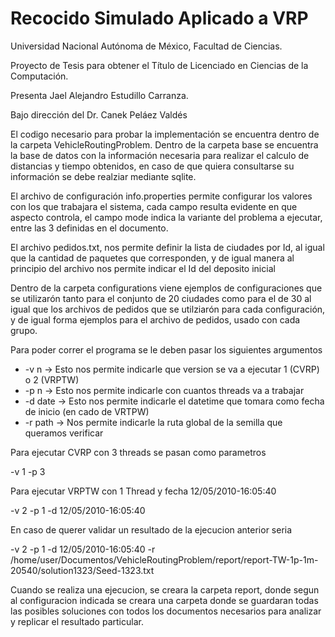 # Recocido Simulado Aplicado a VRP
Universidad Nacional Autónoma de México, Facultad de Ciencias.

Proyecto de Tesis para obtener el Título de Licenciado en Ciencias de la Computación.

Presenta Jael Alejandro Estudillo Carranza.

Bajo dirección del Dr. Canek Peláez Valdés

El codigo necesario para probar la implementación se encuentra dentro de la carpeta VehicleRoutingProblem.
Dentro de la carpeta base se encuentra la base de datos con la información necesaria para realizar el calculo de distancias y tiempo obtenidos, en caso de que 
quiera consultarse su información se debe realziar mediante sqlite.

El archivo de configuración info.properties permite configurar los valores con los que trabajara el sistema, cada campo resulta evidente en que aspecto controla, el campo mode indica la variante del problema a ejecutar, entre las 3 definidas en el documento.

El archivo pedidos.txt, nos permite definir la lista de ciudades por Id, al igual que la cantidad de paquetes que corresponden, y de igual manera al principio del 
archivo nos permite indicar el Id del deposito inicial

Dentro de la carpeta configurations viene ejemplos de configuraciones que se utilizarón tanto para el conjunto de 20 ciudades como para el de 30 al igual que los archivos de pedidos que se utilziarón para cada configuración, y de igual forma ejemplos para el archivo de pedidos, usado con cada grupo.

Para poder correr el programa se le deben pasar los siguientes argumentos

 - -v n -> Esto nos permite indicarle que version se va a ejecutar 1 (CVRP) o 2 (VRPTW)
 - -p n -> Esto nos permite indicarle con cuantos threads va a trabajar
 - -d date -> Esto nos permite indicarle el datetime que tomara como fecha de inicio (en cado de VRTPW)
 - -r path -> Nos permite indicarle la ruta global de la semilla que queramos verificar

Para ejecutar CVRP con 3 threads se pasan como parametros

 -v 1 -p 3

Para ejecutar VRPTW con 1 Thread y fecha 12/05/2010-16:05:40

 -v 2 -p 1 -d 12/05/2010-16:05:40 

En caso de querer validar un resultado de la ejecucion anterior seria

 -v 2 -p 1 -d 12/05/2010-16:05:40 -r /home/user/Documentos/VehicleRoutingProblem/report/report-TW-1p-1m-20540/solution1323/Seed-1323.txt

Cuando se realiza una ejecucion, se creara la carpeta report, donde segun al configuracion indicada se creara una carpeta donde se guardaran todas las posibles 
soluciones con todos los documentos necesarios para analizar y replicar el resultado particular.
